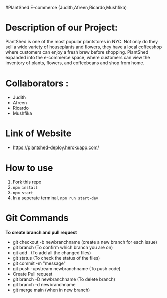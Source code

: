 #PlantShed E-commerce (Judith,Afreen,Ricardo,Mushfika)

# Description of our Project:
PlantShed is one of the most popular plantstores in NYC. Not only do they sell a wide variety of houseplants and flowers, they have a local coffeeshop where customers can enjoy a fresh brew before shopping. PlantShed expanded into the e-commerce space, where customers can view the inventory of plants, flowers, and coffeebeans and shop from home.

# Collaborators :
- Judith
- Afreen
- Ricardo
- Mushfika

# Link of Website
- https://plantshed-deploy.herokuapp.com/

# How to use 
1. Fork this repo
2. `npm install`
3. `npm start`
4. In a seperate terminal, `npm run start-dev`

# Git Commands
 **To create branch and pull request**
- git checkout -b newbranchname (create a new branch for each issue) 
- git branch (To confirm which branch you are on)
- git add . (To add all the changed files) 
- git status (To check the status of the files) 
- git commit -m "message"
- git push -upstream newbranchname (To push code)
- Create Pull request 
- git branch -D newbranchname (To delete branch)
- git branch -d newbranchname
- git merge main (when in new branch)



